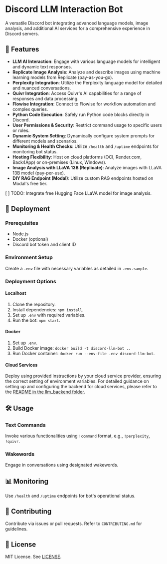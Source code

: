 # Discord LLM Interaction Bot

A versatile Discord bot integrating advanced language models, image analysis, and additional AI services for a comprehensive experience in Discord servers.

## 🌟 Features

- **LLM AI Interaction**: Engage with various language models for intelligent and dynamic text responses.
- **Replicate Image Analysis**: Analyze and describe images using machine learning models from Replicate (pay-as-you-go).
- **Perplexity Integration**: Utilize the Perplexity language model for detailed and nuanced conversations.
- **Quivr Integration**: Access Quivr's AI capabilities for a range of responses and data processing.
- **Flowise Integration**: Connect to Flowise for workflow automation and complex queries.
- **Python Code Execution**: Safely run Python code blocks directly in Discord.
- **User Permissions & Security**: Restrict command usage to specific users or roles.
- **Dynamic System Setting**: Dynamically configure system prompts for different models and scenarios.
- **Monitoring & Health Checks**: Utilize `/health` and `/uptime` endpoints for monitoring bot status.
- **Hosting Flexibility**: Host on cloud platforms (OCI, Render.com, Back4App) or on-premises (Linux, Windows).
- **Image Analysis with LLaVA 13B (Replicate)**: Analyze images with LLaVA 13B model (pay-per-use).
- **DIY RAG Endpoint (Modal)**: Utilize custom RAG endpoints hosted on Modal's free tier.

[ ] TODO: Integrate free Hugging Face LLaVA model for image analysis.

## 🚀 Deployment

### Prerequisites

- Node.js
- Docker (optional)
- Discord bot token and client ID

### Environment Setup

Create a `.env` file with necessary variables as detailed in `.env.sample`.

### Deployment Options

#### Localhost

1. Clone the repository.
2. Install dependencies: `npm install`.
3. Set up `.env` with required variables.
4. Run the bot: `npm start`.

#### Docker

1. Set up `.env`.
2. Build Docker image: `docker build -t discord-llm-bot .`.
3. Run Docker container: `docker run --env-file .env discord-llm-bot`.

#### Cloud Services

Deploy using provided instructions by your cloud service provider, ensuring the correct setting of environment variables. For detailed guidance on setting up and configuring the backend for cloud services, please refer to the [README in the llm_backend folder](./llm_backend/README.md).

## 🛠 Usage

### Text Commands

Invoke various functionalities using `!command` format, e.g., `!perplexity`, `!quivr`.

### Wakewords

Engage in conversations using designated wakewords.

## 📊 Monitoring

Use `/health` and `/uptime` endpoints for bot's operational status.

## 🤝 Contributing

Contribute via issues or pull requests. Refer to `CONTRIBUTING.md` for guidelines.

## 📝 License

MIT License. See [LICENSE](LICENSE).
